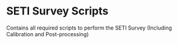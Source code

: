 # SETI Survey Scripts 

Contains all required scripts to perform the SETI Survey (Including Calibration and Post-processing)


